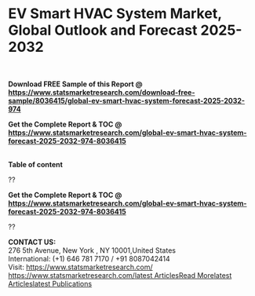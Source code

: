 <h1>EV Smart HVAC System Market, Global Outlook and Forecast 2025-2032</h1><br/><p><strong>Download FREE Sample of this Report @ <a href="https://www.statsmarketresearch.com/download-free-sample/8036415/global-ev-smart-hvac-system-forecast-2025-2032-974">https://www.statsmarketresearch.com/download-free-sample/8036415/global-ev-smart-hvac-system-forecast-2025-2032-974</a></strong></p>

<div><b>Get the Complete Report & TOC @ <a href="https://www.statsmarketresearch.com/global-ev-smart-hvac-system-forecast-2025-2032-974-8036415">https://www.statsmarketresearch.com/global-ev-smart-hvac-system-forecast-2025-2032-974-8036415</a></b></div>

<p><br />
<b>Table of content</b></p>

<p>??</p>

<div><b>Get the Complete Report & TOC @ <a href="https://www.statsmarketresearch.com/global-ev-smart-hvac-system-forecast-2025-2032-974-8036415">https://www.statsmarketresearch.com/global-ev-smart-hvac-system-forecast-2025-2032-974-8036415</a></b></div>

<p>??</p>

<p><b>CONTACT US:</b><br />
276 5th Avenue, New York , NY 10001,United States<br />
International: (+1) 646 781 7170 / +91 8087042414<br />
Visit: <a href="https://www.statsmarketresearch.com/">https://www.statsmarketresearch.com/</a><br />
<a href="https://gyeongbokgung.com">https://www.statsmarketresearch.com/</a><a href="https://hallyeomaritime.com">latest Articles</a><a href="https://jingwansa.com">Read More</a><a href="https://nguoiviet.jp/">latest Articles</a><a href="https://www.intelmarketresearch.com/">latest Publications</a></p>

